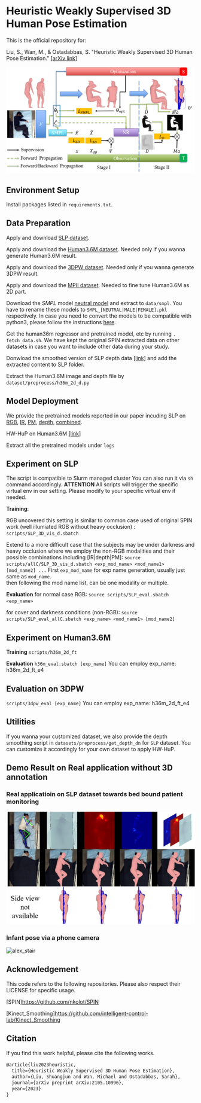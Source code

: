 # Heuristic Weakly Supervised 3D Human Pose Estimation

This is the official repository for:

Liu, S., Wan, M., & Ostadabbas, S. "Heuristic Weakly Supervised 3D Human Pose Estimation." [[arXiv link]](https://arxiv.org/abs/2105.10996)

![HWS](images/HWS.png)


## Environment Setup
Install packages listed in `requirements.txt`. 
 
##  Data Preparation
Apply and download [SLP dataset](https://web.northeastern.edu/ostadabbas/2019/06/27/multimodal-in-bed-pose-estimation/).
  
Apply and download the [Human3.6M dataset](http://vision.imar.ro/human3.6m/description.php). Needed only if you wanna generate Human3.6M result. 

Apply and download the [3DPW dataset](https://virtualhumans.mpi-inf.mpg.de/3DPW/).  Needed only if you wanna generate 3DPW result. 

Apply and download the [MPII dataset](http://human-pose.mpi-inf.mpg.de/). Needed to fine tune Human3.6M as 2D part. 

Download the *SMPL* model [neutral model](http://smplify.is.tue.mpg.de) and extract to  `data/smpl`. You have to rename these models to `SMPL_[NEUTRAL|MALE|FEMALE].pkl` respectively. 
In case you need to convert the models to be compatible with python3, please follow the instructions [here](https://github.com/vchoutas/smplx/tree/master/tools).

Get the human36m regressor and pretrained model, etc by running `. fetch_data.sh`. We have kept the original SPIN extracted data on other datasets in case you want to include other data during your study. 

Donwload the smoothed version of SLP depth data [[link]](http://www.coe.neu.edu/Research/AClab/HW-HuP/SLP_AUG.zip) and add the extracted content to SLP folder.

Extract the Human3.6M image and depth file by `dataset/preprocess/h36m_2d_d.py`

## Model Deployment
We provide the pretrained models reported in our paper incuding 
SLP on 
[RGB](http://www.coe.neu.edu/Research/AClab/HW-HuP/model/SLP_3D_vis_d_e30.zip), 
[IR](http://www.coe.neu.edu/Research/AClab/HW-HuP/model/SLP_3D_vis_d_IR_e30.zip),
[PM](http://www.coe.neu.edu/Research/AClab/HW-HuP/model/SLP_3D_vis_d_PM_e30.zip),
[depth](http://www.coe.neu.edu/Research/AClab/HW-HuP/model/SLP_3D_vis_d_depth_e30.zip),
[combined](http://www.coe.neu.edu/Research/AClab/HW-HuP/model/SLP_3D_vis_d_stk_e30.zip). 

HW-HuP on Human3.6M [[link]](http://www.coe.neu.edu/Research/AClab/HW-HuP/model/h36m_2d_ft_e4.zip)

Extract all the pretrained models under `logs` 

## Experiment on SLP
The script is compatible to Slurm managed cluster
You can also run it via `sh` command accordingly.
**ATTENTION** All scripts will trigger the specific virtual env in our setting. Please modify to your specific virtual env if needed.  
  
**Training**:
 
RGB uncovered this setting is similar to common case used of original SPIN work (well illumiated RGB without heavy occlusion)
: `scripts/SLP_3D_vis_d.sbatch`

Extend to a more difficult case that the subjects may be under darkness and heavy occlusion where we employ the non-RGB modalities and their possible combinations including [IR|depth|PM]: 
`source scripts/allC/SLP_3D_vis_d.sbatch <exp_mod_name> <mod_name1> [mod_name2] ...` 
First `exp_mod_name` for exp name generation,  usually just same as `mod_name`.  
then following the mod name list, can be one modality or multiple.    

**Evaluation** 
for normal case RGB:
`source scripts/SLP_eval.sbatch <exp_name>`

for cover and darkness conditions (non-RGB):
`source scripts/SLP_eval_allC.sbatch <exp_name> <mod_name1> [mod_name2]` 

## Experiment on Human3.6M 
 **Training**
 `scripts/h36m_2d_ft` 
 
 **Evaluation** 
 `h36m_eval.sbatch [exp_name]` 
You can employ exp_name: h36m_2d_ft_e4 
  
## Evaluation on 3DPW 
`scripts/3dpw_eval [exp_name]` 
You can employ exp_name: h36m_2d_ft_e4 

## Utilities
If you wanna your customized dataset, we also provide the depth smoothing script in `datasets/preprocess/get_depth_dn` for `SLP` dataset. You can customize it accordingly for your own dataset to apply HW-HuP. 
 
## Demo Result on Real application without 3D annotation
### Real applicatioin on SLP dataset towards bed bound patient monitoring 

![SLP_allC](images/allC.png)

### Infant pose via a phone camera 
 
![alex_stair](images/alex_stair.gif)

## Acknowledgement 
This code refers to the following repositories. Please also respect their LICENSE for specific usage.    

[SPIN]https://github.com/nkolot/SPIN

[Kinect_Smoothing]https://github.com/intelligent-control-lab/Kinect_Smoothing

## Citation 
If you find this work helpful, please cite the following works. 

    @article{liu2023heuristic,
      title={Heuristic Weakly Supervised 3D Human Pose Estimation},
      author={Liu, Shuangjun and Wan, Michael and Ostadabbas, Sarah},
      journal={arXiv preprint arXiv:2105.10996},
      year={2023}
    }
